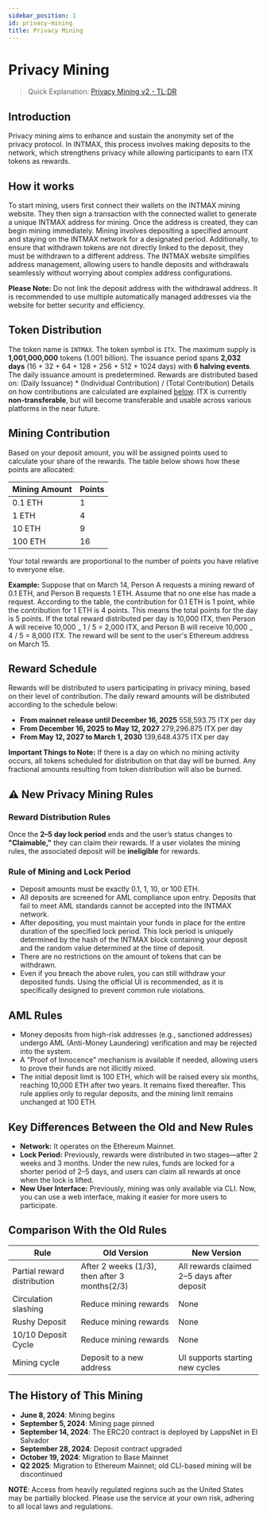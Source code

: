 ```yaml
---
sidebar_position: 1
id: privacy-mining
title: Privacy Mining
---
```


# Privacy Mining

> Quick Explanation: [Privacy Mining v2 - TL;DR](https://hackmd.io/@lionfeeder/HkNOuv9Ege)

## Introduction

Privacy mining aims to enhance and sustain the anonymity set of the privacy protocol. In INTMAX, this process involves making deposits to the network, which strengthens privacy while allowing participants to earn ITX tokens as rewards.

## How it works

To start mining, users first connect their wallets on the INTMAX mining website. They then sign a transaction with the connected wallet to generate a unique INTMAX address for mining. Once the address is created, they can begin mining immediately.
Mining involves depositing a specified amount and staying on the INTMAX network for a designated period. Additionally, to ensure that withdrawn tokens are not directly linked to the deposit, they must be withdrawn to a different address. The INTMAX website simplifies address management, allowing users to handle deposits and withdrawals seamlessly without worrying about complex address configurations.

**Please Note:**
Do not link the deposit address with the withdrawal address.
It is recommended to use multiple automatically managed addresses via the website for better security and efficiency.

## Token Distribution

The token name is `INTMAX`.
The token symbol is `ITX`.
The maximum supply is **1,001,000,000** tokens (1.001 billion).
The issuance period spans **2,032 days** (16 + 32 + 64 + 128 + 256 + 512 + 1024 days) with **6 halving events**.
The daily issuance amount is predetermined. Rewards are distributed based on:
(Daily Issuance) \* (Individual Contribution) / (Total Contribution)
Details on how contributions are calculated are explained [below](https://docs.network.intmax.io/privacy-mining#mining-contribution).
ITX is currently **non-transferable**, but will become transferable and usable across various platforms in the near future.

## Mining Contribution

Based on your deposit amount, you will be assigned points used to calculate your share of the rewards. The table below shows how these points are allocated:

| Mining Amount | Points |
| ------------- | ------ |
| 0.1 ETH       | 1      |
| 1 ETH         | 4      |
| 10 ETH        | 9      |
| 100 ETH       | 16     |

Your total rewards are proportional to the number of points you have relative to everyone else.

**Example:** Suppose that on March 14, Person A requests a mining reward of 0.1 ETH, and Person B requests 1 ETH. Assume that no one else has made a request. According to the table, the contribution for 0.1 ETH is 1 point, while the contribution for 1 ETH is 4 points. This means the total points for the day is 5 points. If the total reward distributed per day is 10,000 ITX, then Person A will receive 10,000 _ 1 / 5 = 2,000 ITX, and Person B will receive 10,000 _ 4 / 5 = 8,000 ITX. The reward will be sent to the user's Ethereum address on March 15.

## Reward Schedule

Rewards will be distributed to users participating in privacy mining, based on their level of contribution. The daily reward amounts will be distributed according to the schedule below:

- **From mainnet release until December 16, 2025**
  558,593.75 ITX per day
- **From December 16, 2025 to May 12, 2027**
  279,296.875 ITX per day
- **From May 12, 2027 to March 1, 2030**
  139,648.4375 ITX per day

**Important Things to Note:**
If there is a day on which no mining activity occurs, all tokens scheduled for distribution on that day will be burned.
Any fractional amounts resulting from token distribution will also be burned.

## ⚠️ New Privacy Mining Rules

### Reward Distribution Rules

Once the **2–5 day lock period** ends and the user’s status changes to **"Claimable,"** they can claim their rewards.
If a user violates the mining rules, the associated deposit will be **ineligible** for rewards.

### Rule of Mining and Lock Period

- Deposit amounts must be exactly 0.1, 1, 10, or 100 ETH.
- All deposits are screened for AML compliance upon entry. Deposits that fail to meet AML standards cannot be accepted into the INTMAX network.
- After depositing, you must maintain your funds in place for the entire duration of the specified lock period. This lock period is uniquely determined by the hash of the INTMAX block containing your deposit and the random value determined at the time of deposit.
- There are no restrictions on the amount of tokens that can be withdrawn.
- Even if you breach the above rules, you can still withdraw your deposited funds. Using the official UI is recommended, as it is specifically designed to prevent common rule violations.

## AML Rules

- Money deposits from high-risk addresses (e.g., sanctioned addresses) undergo AML (Anti-Money Laundering) verification and may be rejected into the system.
- A "Proof of Innocence" mechanism is available if needed, allowing users to prove their funds are not illicitly mixed.
- The initial deposit limit is 100 ETH, which will be raised every six months, reaching 10,000 ETH after two years. It remains fixed thereafter. This rule applies only to regular deposits, and the mining limit remains unchanged at 100 ETH.

## Key Differences Between the Old and New Rules

- **Network:** It operates on the Ethereum Mainnet.
- **Lock Period:** Previously, rewards were distributed in two stages—after 2 weeks and 3 months. Under the new rules, funds are locked for a shorter period of 2–5 days, and users can claim all rewards at once when the lock is lifted.
- **New User Interface:** Previously, mining was only available via CLI. Now, you can use a web interface, making it easier for more users to participate.

## Comparison With the Old Rules

| Rule                        | Old Version                                   | New Version                                |
| --------------------------- | --------------------------------------------- | ------------------------------------------ |
| Partial reward distribution | After 2 weeks (1/3), then after 3 months(2/3) | All rewards claimed 2–5 days after deposit |
| Circulation slashing        | Reduce mining rewards                         | None                                       |
| Rushy Deposit               | Reduce mining rewards                         | None                                       |
| 10/10 Deposit Cycle         | Reduce mining rewards                         | None                                       |
| Mining cycle                | Deposit to a new address                      | UI supports starting new cycles            |

## The History of This Mining

- **June 8, 2024**: Mining begins
- **September 5, 2024**: Mining page pinned
- **September 14, 2024**: The ERC20 contract is deployed by LappsNet in El Salvador
- **September 28, 2024**: Deposit contract upgraded
- **October 19, 2024**: Migration to Base Mainnet
- **Q2 2025**: Migration to Ethereum Mainnet; old CLI-based mining will be discontinued

**NOTE**: Access from heavily regulated regions such as the United States may be partially blocked. Please use the service at your own risk, adhering to all local laws and regulations.
